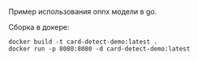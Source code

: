 
Пример использования onnx модели в go.


Сборка в докере:
```
docker build -t card-detect-demo:latest .
docker run -p 8080:8080 -d card-detect-demo:latest
```